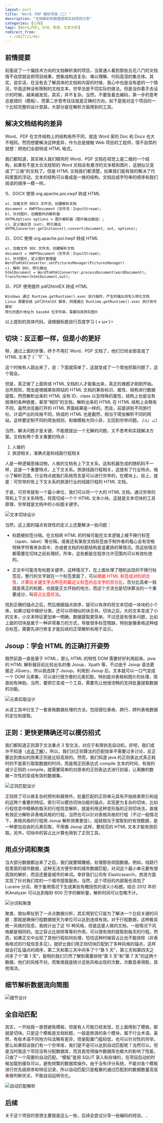 ```yaml
---
layout: post
title: "Word、PDF 解析项目（二）"
description: "文档解析和数据提取实战项目分享"
categories: [心得]
tags: [Word,PDF, 分词，聚类，文本分析]
redirect_from:
  - /2017/11/06/
---
```


## 前情提要

前面说了一个偏技术方向的文档解析类的项目，当普通人看到那些五花八门的文档情不自禁就会把项目结果，想象成构造复杂、难以理解、代码高深的集合体。其实，说实话，在没有去了解具体的文档和内容的时候，我心中也是没有底的一个情况，毕竟这种没有限制的文档文本，穷举法是不切实际的做法，但是当你着手去设计的时候，越来越发现，其实，并不复杂。当然，不要急着去编码，第一步的思考总是错的（模板），而第二步思考往往就是正确的方向，如下是我对这个项目的一个比较完整的设计思路，大部分是在解析方面用到的工具。

## 解决文档结构的差异

Word、PDF 在文件结构上的结构有所不同，就连 Word 家的 Doc 和 Docx 也大不相同。然而想要解决这种差异，作为总是接触 Web 项目的工程师，情不自禁的就想：把他们全部转成 HTML 格式。

我们都知道，其实映入我们眼帘的 Word、PDF 文档在视觉上是二维的一个结构，如果有不是太合法规矩的 Word 文档会有悬浮的文本框和图片，这貌似又变成了"三维“的文档了。但是 HTML 文档我们都清楚，如果我们能有效的解决了代码里面的浮动，文本的结构可以看成是一维的结构，文档拉成字符串的顺序和我们阅读的顺序一模一样。

1)、DOCX 使用 org.apache.poi.xwpf 转成 HTML

	a)、加载文件 DOCX 文件流，创建解析文档
	document = XWPFDocument（文件流：InputStream);
	b)、针对图片，创建额外的解析器
	XHTMLOptions options = 图片解析器（图片输出路径）;
	c)、定义输出流（out），转化输出
	XHTMLConverter.getInstance().convert(document, out, options);

2)、DOC 使用 org.apache.poi.hwpf 转成 HTML

	a)、加载文件 DOC 文件流，创建解析文档
	document = HWPFDocument（文件流：InputStream);
	b)、针对图片，定义图片管理器
	WordToHtmlConverter.setPicturesManager(PicturesManager)
	c)、解析 DOC，转化输出
	htmlDocument = WordToHtmlConverter.processDocument(wordDocument);
	Transformer(htmlDocument,out);

3)、PDF 使用插件 pdf2htmlEX 转成 HTML
	
	Windows 通过 Runtime.getRuntime().exec 执行插件，产生的输出流写入转化文档
	Linux 需要安装 pdf2htmlEX 脚本，同理通过 Runtime.getRuntime().exec 执行命令解析
	转化的图片地址为 base64 位字符串，需要将其转存图片

以上提到的具体代码，请根据标题自行百度学习 ( • ̀ω•́ )✧

## 切块：反正都一样，但是小的更好

呀，通过上面的步骤，终于不用打 Word、PDF 文档了，他们已经全部变成了 HTML 文本了 (￣▽￣)。

这个时候有人跳出来了，说：下面就简单了，这就变成了一个爬虫抓取问题了，这个我会。

但是，真正做了上面转成 HTML 文档的人才能看出来，真正的难题才刚刚开始。总所周知，爬虫是根据某些网站的 HTML 文档的某些标识、属性、结构进行数据提取，然而解析出来的 HTML 没有 ID、class 以及特殊的属性，结构上也是没有规律的各种嵌套，甚至“相同"的文档，解析出来的 HTML 在 HTML 结构上会略有不同，虽然浏览器打开的 HTML 界面结果是一样的。而且，前面讲到不同旅行社、计调产出的风格不同，转成的 HTML 也是截然，相当于爬虫解析不同的网站，这样要定制不同的爬虫规则，和做模板大同小异，又回到穷举问题。 _(:з」∠)_ 

当然，解决问题才是关键，不能既提出一个无解的问题，又不思考和实践解决方案。文档有两个至关重要的特点：

1. 人做的
2. 旅游相关，准确点是和线路行程相关

人是一种逻辑思维动物，人做的文档有上下文关系，这和机器生成的随机码不一样，这是一个重要特点，上下文关系。旅游线路行程相关，这就有了行业特点，缩小了解析范围，行业特点就我们系统而言是可以进行穷举的，在模块上。综上，就是：可穷举的有上下文关系的旅游行业的线路行程的 HTML 文档。

于是，可穷举就有一个最小单位，我们可以将一个大的 HTML 文档，通过穷举的项和上下文关系特性，将其切成一个个 HTML 文本小块，这就是文本切块的工具原理，穷举就是文档中的小标题关键字。

![文本切块设计](/images/word-pdf-parse/text-cut-design.png)

当然，这上面的锚点有效性的定义上还要解决一些问题：

- 标题被标签分隔。在文档转 HTML 的时候可能在文本逻辑上被不换行标签（span、label）等分隔，或者还有某些文档标签由于制作者的粗心会有空格特殊字符等夹杂其中，亦或者文档的标题结构是竖着排的等情况。而这些情况都需要在切块之前处理好。所幸，这些都是在程序允许范围内可以有效杜绝的。

- 正文中可能含有标题关键字。这种情况下，在上面处理了随机出现的不换行标签后，整行的文字就在一个标签里面了，可以<font color="red">根据 HTML 标签成对的闭合性，计算出关键文字占所在的最近父标签内总文字的百分比</font>，百分比高者一般就是真正的标题，也就是正文开始的地方。而这个方法也是切块算法的一个重要成分，叫<font color="red">容占比高优法</font>。

找到正确的锚点之后，然后根据锚点排序，就可以有序的将文本切成一块块的小个体，如果过程中做好分类，还可以将相似的块合并。切块之后，大的文本变成了小的文本，小文本特征更加单一明确，数据提取更简单。不过还是有很多问题，比如上面的切块是属于一种非常暴力的方式，导致很多标签残缺，特别是像表格这种组合标签，需要先进行修复才能后续的正常解析和用于显示。

## Jsoup：学会 HTML 的正确打开姿势

既然前面一直是基于 HTML，那么 HTML 的特性 DOM 需要好好利用起来。java 的 HTML 解析器目前比较出名的像 Jsoup、Xpath 等，不过由于 Jsoup 语法更接近 JQuery，所以我选择了 Jsoup。利用到 Jsoup 后，文本就可以一口气变成一个 DOM 元素集，可以进行很方便的元素扣取，特别是对表格和图片的处理，简直如有神助。当然，要把它变成一个工具，需要先让他很流畅的支持批量提取数据的功能。

![元素扣取设计](/images/word-pdf-parse/text-jsoup-design.png)

从该工具中衍生了一套表格数据处理的方法，包括错位表格、跨行、跨列表格数据的定位和提取。

## 正则：更快更精确还可以模仿招式

我们都知道正则源于文法重点 3 型文法，对应于有限状态自动机，好吧，我们或许不知道（[点击了解](https://www.2cto.com/kf/201411/356617.html "点击了解")）。所以，我们对正则算法的匹配效率不需要过多讨论，反正要达到类似的效果正则是比较高效的。然而，我们知道 java 的正则表达式真正耗时的不是索引取取数据的时间，而是用正则表达式 compile 文本的时间，有效的减少正则的 compile，就需要简单的对原来的正则表达式进行封装，让离散的数据一次性的变成有效的数据集。

![正则匹配设计](/images/word-pdf-parse/text-matcher-design.png)

正则除了可以做复杂的预判和替换外，批量匹配的正则单元具有开始结束索引和组的这两个重要的特征。索引可以模仿切块功能的锚点，实现更为复杂的切块，比如行程信息中精确到每天的行程信息解析，就是利用这种变形版的正则切块法，直接有效区分解析非表格风格的行程，当然也可以针对表格风格的行程（不过一般情况下，表格风格的行程用 Jsoup 解析效果更佳）。组就相当于提取到的有效数据，是一种更加自由的元素扣取，不用像 Jsoup 这样，要规范的 HTML 文本才能有效扣取。另外，切块中的容占比计算也用到了正则工具。

## 用点分词和聚类

当大部分数据都出来了之后，我们就要精雕细，处理那些顽固数据。例如，线路行程里面的城市数据，这种无法方便穷举的城市数据匹配，对词这个最小单元要有很高效的解析，而且还要是城市的单词。幸好我们公司有 Elasticsearch，旅游方面实现了针对我们库的一个城市提取服务。当然，这个项目的内部我也添加了 Lucene 分词，用于备用情况下生成某些有概括性的语义小标题，结合 2012 年的 IKAnalyzer 可以达到每秒 600 万字的解析量，解析时间可以忽略不计。

![分词和聚类](/images/word-pdf-parse/text-fcjl-design.png)

聚类，貌似牵扯到了一点点数据分析，其实用到它只是为了解决一个比较关键的问题：那就是确保行程数据按天为单位可以达到连续有效。对于行程数据，这种极具统一风格的信息，我统计出了近 10 种风格，但是这是人做的文档，一般情况下风格都是相同的。加之容占比排除等等的作用，可以很有效的提取到每天的行程。然而，如果正文中出现了其他行程如何处理，恰恰这种时候容占比也不能排除（非表格格式的行程信息多见）。就好比我们用正则切块匹配到了多种风格的锚点，这样就会打乱锚点的顺序，第二天和第三天中间多了个“第 5 天”，第三天和第四天之间多了个“第 1 天”，聪明的我们已然了解到需要排除“第 5 天”和“第 7 天”的这两个数据，他们的风格不对。而聚类就是统计这些风格出现的次数，次数高者得胜，其他淘汰。

## 细节解析数据流向简图

![细节设计](/images/word-pdf-parse/project-new-design.png)

## 全自动匹配

其实，一开始我一直想避免模板，但是有人可能已经发现，在上面用到了模板，那就是切块。只是这个模板是文档标题，一般是旅游的各个模块，属于行业术语。虽然，有些术语不同地方叫法略有差异，但是配置门槛较低，也可以针对性的穷举。那么如果假设我们有一个穷举库，我们是不是可以达到自动匹配呢？当然可以。但是当时我这个项目没有分配数据库，而且我觉得操作数据库也极大的影响了性能，只做了一个简要的自动匹配。“模板”是用 SQLIT 录入和存储的，在项目启动的时候加载到缓存可以，避免频繁的数据库操作。由于没有评分系统，不能对各个模板进行优先级排序和特征记录，所以自动匹配只是粗暴的通过匹配到的数据数量高低来做判断优劣，不能自动运转优化。

![自动匹配解析](/images/word-pdf-parse/text-muticut-design.png)

## 后续

关于这个项目的思想主要就是这么一些，后续会尝试分享一些编码的经验。..